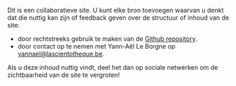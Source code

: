 
Dit is een collaboratieve site. U kunt elke bron toevoegen waarvan u denkt dat die nuttig kan zijn of feedback geven over de structuur of inhoud van de site:

* door rechtstreeks gebruik te maken van de [Github repository](https://github.com/lascientotheque/ai-resources). 
* door contact op te nemen met Yann-Aël Le Borgne op yannael@lascientotheque.be. 

Als u deze inhoud nuttig vindt, deel het dan op sociale netwerken om de zichtbaarheid van de site te vergroten!
